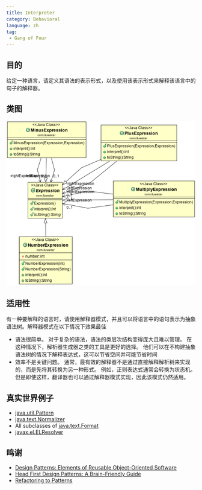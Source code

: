 ```yaml
---
title: Interpreter
category: Behavioral
language: zh
tag:
 - Gang of Four
---
```


## 目的

给定一种语言，请定义其语法的表示形式，以及使用该表示形式来解释该语言中的句子的解释器。

## 类图

![alt text](./etc/interpreter_1.png "Interpreter")

## 适用性

有一种要解释的语言时，请使用解释器模式，并且可以将语言中的语句表示为抽象语法树。解释器模式在以下情况下效果最佳

* 语法很简单。 对于复杂的语法，语法的类层次结构变得庞大且难以管理。 在这种情况下，解析器生成器之类的工具是更好的选择。 他们可以在不构建抽象语法树的情况下解释表达式，这可以节省空间并可能节省时间
* 效率不是关键问题。 通常，最有效的解释器不是通过直接解释解析树来实现的，而是先将其转换为另一种形式。 例如，正则表达式通常会转换为状态机。 但是即使这样，翻译器也可以通过解释器模式实现，因此该模式仍然适用。

## 真实世界例子

* [java.util.Pattern](http://docs.oracle.com/javase/8/docs/api/java/util/regex/Pattern.html)
* [java.text.Normalizer](http://docs.oracle.com/javase/8/docs/api/java/text/Normalizer.html)
* All subclasses of [java.text.Format](http://docs.oracle.com/javase/8/docs/api/java/text/Format.html)
* [javax.el.ELResolver](http://docs.oracle.com/javaee/7/api/javax/el/ELResolver.html)

## 鸣谢

* [Design Patterns: Elements of Reusable Object-Oriented Software](https://www.amazon.com/gp/product/0201633612/ref=as_li_tl?ie=UTF8&camp=1789&creative=9325&creativeASIN=0201633612&linkCode=as2&tag=javadesignpat-20&linkId=675d49790ce11db99d90bde47f1aeb59)
* [Head First Design Patterns: A Brain-Friendly Guide](https://www.amazon.com/gp/product/0596007124/ref=as_li_tl?ie=UTF8&camp=1789&creative=9325&creativeASIN=0596007124&linkCode=as2&tag=javadesignpat-20&linkId=6b8b6eea86021af6c8e3cd3fc382cb5b)
* [Refactoring to Patterns](https://www.amazon.com/gp/product/0321213351/ref=as_li_tl?ie=UTF8&camp=1789&creative=9325&creativeASIN=0321213351&linkCode=as2&tag=javadesignpat-20&linkId=2a76fcb387234bc71b1c61150b3cc3a7)
